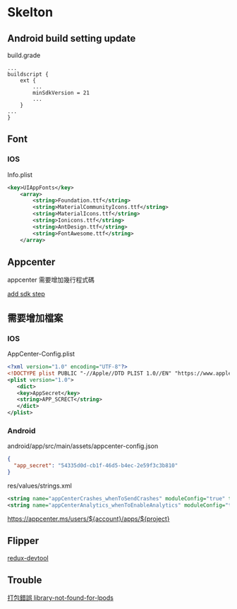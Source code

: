# Skelton

## Android build setting update

build.grade
```
...
buildscript {
    ext {
        ...
        minSdkVersion = 21
        ...
    }
...
}
```

## Font

### IOS

Info.plist

```xml
<key>UIAppFonts</key>
	<array>
		<string>Foundation.ttf</string>
		<string>MaterialCommunityIcons.ttf</string>
		<string>MaterialIcons.ttf</string>
		<string>Ionicons.ttf</string>
		<string>AntDesign.ttf</string>
		<string>FontAwesome.ttf</string>
	</array>
```

## Appcenter

appcenter 需要增加幾行程式碼

[add sdk step](https://docs.microsoft.com/en-us/appcenter/sdk/getting-started/react-native#33-ios-only-integrate-the-ios-sdk-manually-without-react-native-link-or-cocoapods)

 ## 需要增加檔案

 ### IOS

 AppCenter-Config.plist

 ```xml
 <?xml version="1.0" encoding="UTF-8"?>
<!DOCTYPE plist PUBLIC "-//Apple//DTD PLIST 1.0//EN" "https://www.apple.com/DTDs/PropertyList-1.0.dtd">
<plist version="1.0">
    <dict>
    <key>AppSecret</key>
    <string>APP_SCRECT</string>
    </dict>
</plist>
 ```

### Android

android/app/src/main/assets/appcenter-config.json

```json
{
  "app_secret": "54335d0d-cb1f-46d5-b4ec-2e59f3c3b810"
}
```

res/values/strings.xml 

```xml
<string name="appCenterCrashes_whenToSendCrashes" moduleConfig="true" translatable="false">DO_NOT_ASK_JAVASCRIPT</string>
<string name="appCenterAnalytics_whenToEnableAnalytics" moduleConfig="true" translatable="false">ALWAYS_SEND</string>
```

https://appcenter.ms/users/${account}/apps/${project}

## Flipper

[redux-devtool](https://github.com/jk-gan/redux-flipper)

## Trouble 

[打包錯誤 library-not-found-for-lpods](https://stackoverflow.com/questions/23539147/xcode-ld-library-not-found-for-lpods?lq=1)